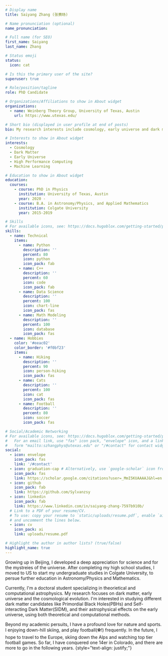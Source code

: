 ```yaml
---
# Display name
title: Saiyang Zhang (张赛旸)

# Name pronunciation (optional)
name_pronunciation: 

# Full name (for SEO)
first_name: Saiyang
last_name: Zhang

# Status emoji
status:
  icon: cat

# Is this the primary user of the site?
superuser: true

# Role/position/tagline
role: PhD Candidate

# Organizations/Affiliations to show in About widget
organizations:
  - name: Weinberg Theory Group, University of Texas, Austin
    url: https://www.utexas.edu/

# Short bio (displayed in user profile at end of posts)
bio: My research interests include cosmology, early universe and dark matter.

# Interests to show in About widget
interests:
  - Cosmology
  - Dark Matter
  - Early Universe
  - High Performance Computing
  - Machine Learning

# Education to show in About widget
education:
  courses:
    - course: PhD in Physics
      institution: University of Texas, Austin
      year: 2020 - 
    - course: B.A. in Astronomy/Physics, and Applied Mathematics
      institution: Colgate University
      year: 2015-2019

# Skills
# For available icons, see: https://docs.hugoblox.com/getting-started/page-builder/#icons
skills:
  - name: Technical
    items:
      - name: Python
        description: ''
        percent: 80
        icon: python
        icon_pack: fab
      - name: C++
        description: ''
        percent: 60
        icon: code
        icon_pack: fab
      - name: Data Science
        description: ''
        percent: 100
        icon: chart-line
        icon_pack: fas
      - name: Math Modeling
        description: ''
        percent: 100
        icon: database
        icon_pack: fas
  - name: Hobbies
    color: '#eeac02'
    color_border: '#f0bf23'
    items:
      - name: Hiking
        description: ''
        percent: 90
        icon: person-hiking
        icon_pack: fas
      - name: Cats
        description: ''
        percent: 100
        icon: cat
        icon_pack: fas
      - name: Football 
        description: ''
        percent: 80
        icon: soccer
        icon_pack: fas

# Social/Academic Networking
# For available icons, see: https://docs.hugoblox.com/getting-started/page-builder/#icons
#   For an email link, use "fas" icon pack, "envelope" icon, and a link in the
#   form "mailto:szhangphys@utexas.edu" or "/#contact" for contact widget.
social:
  - icon: envelope
    icon_pack: fas
    link: '/#contact'
  - icon: graduation-cap # Alternatively, use `google-scholar` icon from `ai` icon pack
    icon_pack: fas
    link: https://scholar.google.com/citations?user=_MmI5KUAAAAJ&hl=en
  - icon: github
    icon_pack: fab
    link: https://github.com/Sylvanzsy
  - icon: linkedin
    icon_pack: fab
    link: https://www.linkedin.com/in/saiyang-zhang-7597b910b/
  # Link to a PDF of your resume/CV.
  # To use: copy your resume to `static/uploads/resume.pdf`, enable `ai` icons in `params.yaml`,
  # and uncomment the lines below.
  - icon: cv
    icon_pack: ai
    link: uploads/resume.pdf

# Highlight the author in author lists? (true/false)
highlight_name: true
---
```


Growing up in Beijing, I developed a deep appreciation for science and for the mystreies of the universe. After completing my high school studies, I moved to US to start my undergraduate studies in Colgate University, to persue further education in Astronomy/Physics and Mathematics.

Currently, I'm a doctoral student specializing in theorietical and computational astrophysics. My research focuses on dark matter, early universe and the cosmological evolution. I'm interested in studying different dark matter candidates like Primordial Black Holes(PBHs) and Self-interacting Dark Matter(SIDM), and their astrophysical effects on the early universe, using both theoretical and computational methods.

Beyond my academic persuits, I have a profound love for nature and sports. I enjoying down-hill skiing, and play football(⚽️!) frequently. In the future, I hope to travel to the Europe, skiing down the Alps and watching top tier football games. So far, I have conquered one 14er in Colorado, and there are more to go in the following years.
{style="text-align: justify;"}
